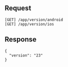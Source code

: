 Request
-------

```
[GET] /app/version/android
[GET] /app/version/ios
```

Response
--------

```
{
  "version": "23"
}
```
